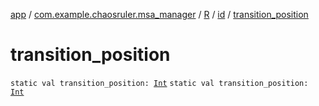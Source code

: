 [app](../../../index.md) / [com.example.chaosruler.msa_manager](../../index.md) / [R](../index.md) / [id](index.md) / [transition_position](.)

# transition_position

`static val transition_position: `[`Int`](https://kotlinlang.org/api/latest/jvm/stdlib/kotlin/-int/index.html)
`static val transition_position: `[`Int`](https://kotlinlang.org/api/latest/jvm/stdlib/kotlin/-int/index.html)